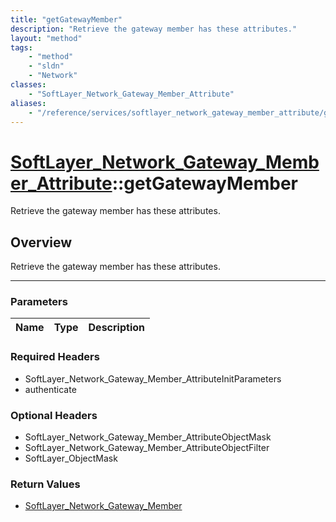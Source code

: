 ```yaml
---
title: "getGatewayMember"
description: "Retrieve the gateway member has these attributes."
layout: "method"
tags:
    - "method"
    - "sldn"
    - "Network"
classes:
    - "SoftLayer_Network_Gateway_Member_Attribute"
aliases:
    - "/reference/services/softlayer_network_gateway_member_attribute/getGatewayMember"
---
```

# [SoftLayer_Network_Gateway_Member_Attribute](/reference/services/SoftLayer_Network_Gateway_Member_Attribute)::getGatewayMember


Retrieve the gateway member has these attributes.


## Overview 
Retrieve the gateway member has these attributes.

-----

### Parameters 
|Name | Type | Description |
| --- | --- | --- |


### Required Headers
* SoftLayer_Network_Gateway_Member_AttributeInitParameters
* authenticate


### Optional Headers
* SoftLayer_Network_Gateway_Member_AttributeObjectMask
* SoftLayer_Network_Gateway_Member_AttributeObjectFilter
* SoftLayer_ObjectMask

### Return Values
* <a href='/reference/datatypes/SoftLayer_Network_Gateway_Member'>SoftLayer_Network_Gateway_Member </a>




